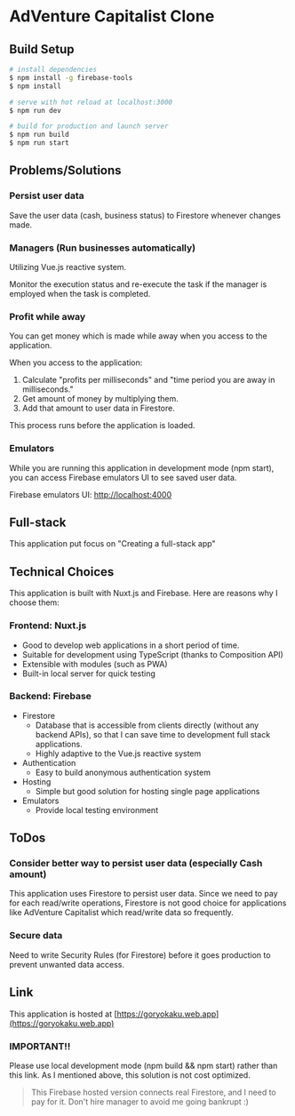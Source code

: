 # AdVenture Capitalist Clone

## Build Setup

```bash
# install dependencies
$ npm install -g firebase-tools
$ npm install

# serve with hot reload at localhost:3000
$ npm run dev

# build for production and launch server
$ npm run build
$ npm run start
```

## Problems/Solutions
### Persist user data
Save the user data (cash, business status) to Firestore whenever changes made.

### Managers (Run businesses automatically)
Utilizing Vue.js reactive system.

Monitor the execution status and re-execute the task 
if the manager is employed when the task is completed.

### Profit while away
You can get money which is made while away when you access to the application.

When you access to the application:
 1. Calculate "profits per milliseconds" and "time period you are away in milliseconds."
 1. Get amount of money by multiplying them.
 1. Add that amount to user data in Firestore.

This process runs before the application is loaded.

### Emulators
While you are running this application in development mode (npm start), 
you can access Firebase emulators UI to see saved user data.

Firebase emulators UI: [http://localhost:4000](http://localhost:4000)

## Full-stack
This application put focus on "Creating a full-stack app"

## Technical Choices
This application is built with Nuxt.js and Firebase.
Here are reasons why I choose them:

### Frontend: Nuxt.js

 - Good to develop web applications in a short period of time.
 - Suitable for development using TypeScript (thanks to Composition API) 
 - Extensible with modules (such as PWA)
 - Built-in local server for quick testing

### Backend: Firebase

 - Firestore
   - Database that is accessible from clients directly (without any backend APIs),
so that I can save time to development full stack applications.
   - Highly adaptive to the Vue.js reactive system
 - Authentication
   - Easy to build anonymous authentication system
 - Hosting
   - Simple but good solution for hosting single page applications
 - Emulators
   - Provide local testing environment

## ToDos

### Consider better way to persist user data (especially Cash amount)
This application uses Firestore to persist user data.
Since we need to pay for each read/write operations,
Firestore is not good choice for applications like AdVenture Capitalist which read/write data so frequently.

### Secure data
Need to write Security Rules (for Firestore) before it goes production
to prevent unwanted data access.

## Link
This application is hosted at [https://goryokaku.web.app](https://goryokaku.web.app)

### IMPORTANT!! 
Please use local development mode (npm build && npm start) rather than this link.
As I mentioned above, this solution is not cost optimized.

> This Firebase hosted version connects real Firestore, and I need to pay for it. 
> Don't hire manager to avoid me going bankrupt :)

